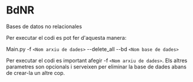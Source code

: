 # BdNR
Bases de datos no relacionales

Per executar el codi es pot fer d'aquesta manera:

Main.py -f `<Nom arxiu de dades>` --delete_all --bd `<Nom base de dades>`

  
Per executar el codi es important afegir -f `<Nom arxiu de dades>`. Els altres parametres son opcionals i serveixen per eliminar la base de dades abans de crear-la un altre cop. 
